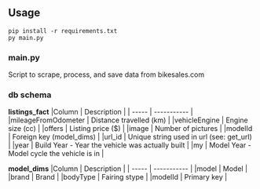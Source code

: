 ## Usage

```
pip install -r requirements.txt
py main.py
```

### main.py
Script to scrape, process, and save data from bikesales.com

### db schema
**listings_fact**
|Column | Description |
| ----- | ----------- |
|mileageFromOdometer | Distance travelled (km) |
|vehicleEngine | Engine size (cc) |
|offers | Listing price ($) |
|image | Number of pictures |
|modelId | Foreign key (model_dims)  |
|url_id | Unique string used in url (see: get_url) |
|year | Build Year - Year the vehicle was actually built |
|my | Model Year - Model cycle the vehicle is in |

**model_dims**
|Column | Description |
| ----- | ----------- |
|model | Model |
|brand | Brand |
|bodyType | Fairing stype |
|modelId | Primary key |
